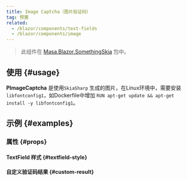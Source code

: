 ```yaml
---
title: Image Captcha（图片验证码）
tag: 预置
related:
  - /blazor/components/text-fields
  - /blazor/components/image
---
```


> 此组件在 [Masa.Blazor.SomethingSkia](https://www.nuget.org/packages/Masa.Blazor.SomethingSkia) 包中。

## 使用 {#usage}

**PImageCaptcha** 是使用`SkiaSharp` 生成的图片，在Linux环境中，需要安装 `libfontconfig1`，如Dockerfile中增加
`RUN apt-get update && apt-get install -y libfontconfig1`。

<masa-example file="Examples.components.image_captcha.Usage" disable-reason="目前 dotnet9 wasm 使用 skiasharp
存在问题：https://github.com/mono/SkiaSharp/issues/3224"></masa-example>

## 示例 {#examples}

### 属性 {#props}

#### TextField 样式 {#textfield-style}

<masa-example file="Examples.components.image_captcha.TextFieldStyle" disable-reason="目前 dotnet9 wasm 使用 skiasharp
存在问题：https://github.com/mono/SkiaSharp/issues/3224"></masa-example>

#### 自定义验证码结果 {#custom-result}

<masa-example file="Examples.components.image_captcha.VerifyCode" disable-reason="目前 dotnet9 wasm 使用 skiasharp
存在问题：https://github.com/mono/SkiaSharp/issues/3224"></masa-example>